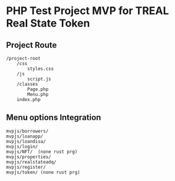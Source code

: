 # PHP Test Project MVP for TREAL Real State Token

## Project Route
```
/project-root
    /css
        styles.css
    /js
        script.js
    /classes
        Page.php
        Menu.php
    index.php
```

## Menu options Integration
```
mvpjs/borrowers/
mvpjs/loanapp/
mvpjs/loandisa/
mvpjs/login/
mvpjs/NFT/  (none rust prg)
mvpjs/properties/
mvpjs/realstateadq/
mvpjs/register/
mvpjs/token/ (none rust prg)
```
